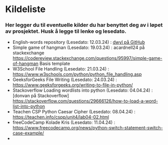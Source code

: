 # Kildeliste

### Her legger du til eventuelle kilder du har benyttet deg av i løpet av prosjektet. Husk å legge til lenke og lesedato.

- English-words repository (Lesedato: 12.03.24) : [dwyl på GitHub](https://github.com/dwyl/english-words)
- Simple game of hangman (Lesedato: 19.03.24) : acardnell24 på stackexchange https://codereview.stackexchange.com/questions/95997/simple-game-of-hangman Basis template
- W3School File Handling (Lesedato: 21.03.24) : https://www.w3schools.com/python/python_file_handling.asp 
- GeeksforGeeks File Writing (Lesedato: 24.03.24) : https://www.geeksforgeeks.org/writing-to-file-in-python/
- Stackoverflow Loading wordlists into python (Lesedato: 04.04.24) : [donvan på Stackoverflow] https://stackoverflow.com/questions/29666126/how-to-load-a-word-list-into-python
- Teachen CSP Python Caesar Cipher (Lesedato: 08.04.24) : https://teachen.info/cspp/unit4/lab04-02.html
- freeCodeCamp Kolade Kris (Lesedato: 11.04.24) : https://www.freecodecamp.org/news/python-switch-statement-switch-case-example/
- 